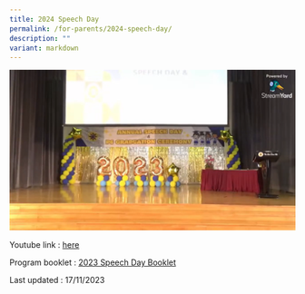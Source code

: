 ```yaml
---
title: 2024 Speech Day
permalink: /for-parents/2024-speech-day/
description: ""
variant: markdown
---
```

![](/images/2023_Speech_Day_Youtube.png)

Youtube link : [here](https://www.youtube.com/watch?v=zn_nIBppDoQ)

Program booklet : [2023 Speech Day Booklet](/files/2023_Speech_Day_Programme_Booklet.pdf)

Last updated : 17/11/2023